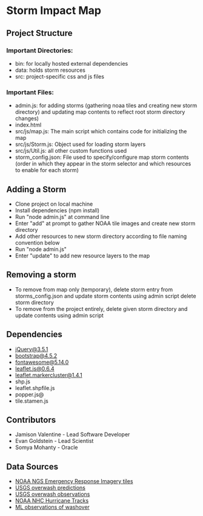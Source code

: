 # Storm Impact Map

## Project Structure

### Important Directories:

- bin: for locally hosted external dependencies
- data: holds storm resources
- src: project-specific css and js files

### Important Files:

- admin.js: for adding storms (gathering noaa tiles and creating new storm directory) and updating map contents to reflect root storm directory changes)
- index.html
- src/js/map.js: The main script which contains code for initializing the map
- src/js/Storm.js: Object used for loading storm layers
- src/js/Util.js: all other custom functions used 
- storm_config.json: File used to specify/configure map storm contents (order in which they appear in the storm selector and which resources to enable for each storm)

## Adding a Storm
- Clone project on local machine
- Install dependencies (npm install)
- Run "node admin.js" at command line
- Enter "add" at prompt to gather NOAA tile images and create new storm directory
- Add other resources to new storm directory according to file naming convention below
- Run "node admin.js"
- Enter "update" to add new resource layers to the map

## Removing a storm

- To remove from map only (temporary), delete storm entry from storms_config.json and update storm contents using admin script
delete storm directory
- To remove from the project entirely, delete given storm directory and update contents using admin script


## Dependencies

- jQuery@3.5.1
- bootstrap@4.5.2
- fontawesome@5.14.0
- leaflet.js@0.6.4
- leaflet.markercluster@1.4.1
- shp.js
- leaflet.shpfile.js
- popper.js@
- tile.stamen.js

## Contributors

- Jamison Valentine - Lead Software Developer
- Evan Goldstein - Lead Scientist
- Somya Mohanty - Oracle

## Data Sources

- [NOAA NGS Emergency Response Imagery tiles](https://storms.ngs.noaa.gov/)
- [USGS overwash predictions](https://coastal.er.usgs.gov/data-release/doi-P9Z362BC/)
- [USGS overwash observations](https://coastal.er.usgs.gov/data-release/doi-P9BW6CG6/)
- [NOAA NHC Hurricane Tracks](https://www.nhc.noaa.gov/data/tcr/)
- [ML observations of washover](https://github.com/UNCG-DAISY/WashoverML)
